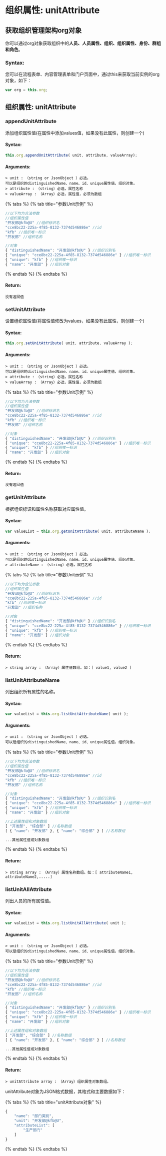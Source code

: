 # 组织属性: unitAttribute

## 获取组织管理架构org对象

你可以通过org对象获取组织中的**人员、人员属性、组织、组织属性、身份、群组和角色**。

### Syntax:

您可以在流程表单、内容管理表单和门户页面中，通过this来获取当前实例的org对象，如下：

```javascript
var org = this.org;
```

## 组织属性: unitAttribute

### appendUnitAttribute

添加组织属性值\(在属性中添加values值，如果没有此属性，则创建一个\)

#### Syntax:

```javascript
this.org.appendUnitAttribute( unit, attribute, valueArray);
```

#### Arguments:

```text
> unit :　（string or JsonObject ）必选。
可以是组织的distinguishedName、name、id、unique属性值，组织对象。
> attribute :　（string）必选，属性名称
> valueArray :　（Array）必选，属性值，必须为数组
```

{% tabs %}
{% tab title="参数Unit示例" %}
```javascript
//以下均为合法参数
//组织属性值
"开发部@kfb@U" //组织标识名
"cce8bc22-225a-4f85-8132-7374d546886e" //id
"kfb" //组织唯一标识
"开发部" //组织名称

//对象
{ "distinguishedName": "开发部@kfb@U" } //组织识别名
{ "unique": "cce8bc22-225a-4f85-8132-7374d546886e" } //组织唯一标识
{ "unique": "kfb" } //组织唯一标识
{ "name": "开发部" } //组织对象
```
{% endtab %}
{% endtabs %}

#### Return:

```text
没有返回值
```

### setUnitAttribute

设置组织属性值\(将属性值修改为values，如果没有此属性，则创建一个\)

#### Syntax:

```javascript
this.org.setUnitAttribute( unit, attribute, valueArray );
```

#### Arguments:

```text
> unit :　（string or JsonObject ）必选。
可以是组织的distinguishedName、name、id、unique属性值，组织对象。
> attribute :　（string）必选，属性名称
> valueArray :　（Array）必选，属性值，必须为数组
```

{% tabs %}
{% tab title="参数Unit示例" %}
```javascript
//以下均为合法参数
//组织属性值
"开发部@kfb@U" //组织标识名
"cce8bc22-225a-4f85-8132-7374d546886e" //id
"kfb" //组织唯一标识
"开发部" //组织名称

//对象
{ "distinguishedName": "开发部@kfb@U" } //组织识别名
{ "unique": "cce8bc22-225a-4f85-8132-7374d546886e" } //组织唯一标识
{ "unique": "kfb" } //组织唯一标识
{ "name": "开发部" } //组织对象
```
{% endtab %}
{% endtabs %}

#### Return:

```text
没有返回值
```

### getUnitAttribute

根据组织标识和属性名称获取对应属性值。

#### Syntax:

```javascript
var valueList = this.org.getUnitAttribute( unit, attributeName );
```

#### Arguments:

```text
> unit :　（string or JsonObject ）必选。
可以是组织的distinguishedName、name、id、unique属性值，组织对象。
> attributeName :　（string）必选，属性名称
```

{% tabs %}
{% tab title="参数Unit示例" %}
```javascript
//以下均为合法参数
//组织属性值
"开发部@kfb@U" //组织标识名
"cce8bc22-225a-4f85-8132-7374d546886e" //id
"kfb" //组织唯一标识
"开发部" //组织名称

//对象
{ "distinguishedName": "开发部@kfb@U" } //组织识别名
{ "unique": "cce8bc22-225a-4f85-8132-7374d546886e" } //组织唯一标识
{ "unique": "kfb" } //组织唯一标识
{ "name": "开发部" } //组织对象
```
{% endtab %}
{% endtabs %}

#### Return:

```text
> string array :　（Array）属性值数组。如：[ value1, value2 ]
```

### listUnitAttributeName

列出组织所有属性的名称。

#### Syntax:

```javascript
var valueList = this.org.listUnitAttributeName( unit );
```

#### Arguments:

```text
> unit :　（string or JsonObject ）必选。
可以是组织的distinguishedName、name、id、unique属性值，组织对象。
```

{% tabs %}
{% tab title="参数Unit示例" %}
```javascript
//以下均为合法参数
//组织属性值
"开发部@kfb@U" //组织标识名
"cce8bc22-225a-4f85-8132-7374d546886e" //id
"kfb" //组织唯一标识
"开发部" //组织名称

//对象
{ "distinguishedName": "开发部@kfb@U" } //组织识别名
{ "unique": "cce8bc22-225a-4f85-8132-7374d546886e" } //组织唯一标识
{ "unique": "kfb" } //组织唯一标识
{ "name": "开发部" } //组织对象

//上述属性组和对象数组
[ "开发部", "综合部" ] //名称数组
[ { "name": "开发部" }, { "name": "综合部" } ] //名称数组

...其他属性值或对象数组
```
{% endtab %}
{% endtabs %}

#### Return:

```text
> string array :　（Array）属性名称数组。如：[ attributeName1, attributeName2,.....]
```

### listUnitAllAttribute

列出人员的所有属性值。

#### Syntax:

```javascript
var valueList = this.org.listUnitAllAttribute( unit );
```

#### Arguments:

```text
> unit :　（string or JsonObject ）必选。
可以是组织的distinguishedName、name、id、unique属性值，组织对象。
```

{% tabs %}
{% tab title="参数Unit示例" %}
```javascript
//以下均为合法参数
//组织属性值
"开发部@kfb@U" //组织标识名
"cce8bc22-225a-4f85-8132-7374d546886e" //id
"kfb" //组织唯一标识
"开发部" //组织名称

//对象
{ "distinguishedName": "开发部@kfb@U" } //组织识别名
{ "unique": "cce8bc22-225a-4f85-8132-7374d546886e" } //组织唯一标识
{ "unique": "kfb" } //组织唯一标识
{ "name": "开发部" } //组织对象

//上述属性组和对象数组
[ "开发部", "综合部" ] //名称数组
[ { "name": "开发部" }, { "name": "综合部" } ] //名称数组

...其他属性值或对象数组
```
{% endtab %}
{% endtabs %}

#### Return:

```text
> unitAttribute array :　（Array）组织属性对象数组。
```

unitAttribute对象为JSON格式数据，其格式和主要数据如下：

{% tabs %}
{% tab title="unitAttribute对象" %}
```javascript
{
    "name": "部门类别",
    "unit": "开发部@kfb@U",
    "attributeList": [
        "生产部门"
    ]
}
```
{% endtab %}
{% endtabs %}

